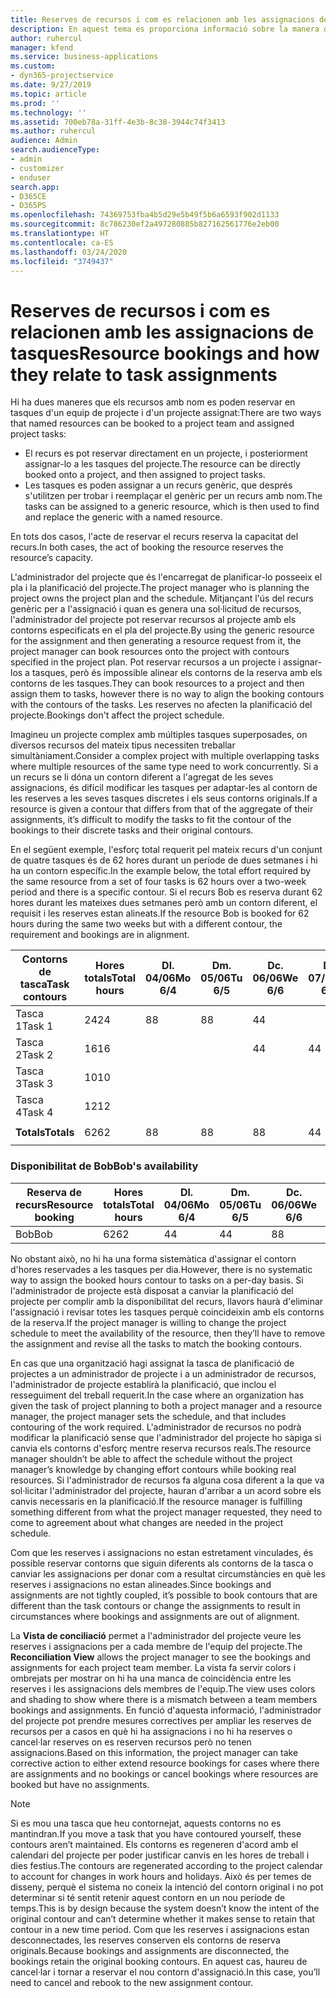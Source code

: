 ```yaml
---
title: Reserves de recursos i com es relacionen amb les assignacions de tasques
description: En aquest tema es proporciona informació sobre la manera d'administrar els recursos amb nom, les reserves de recursos i les assignacions de tasques i la seva relació entre ells.
author: ruhercul
manager: kfend
ms.service: business-applications
ms.custom:
- dyn365-projectservice
ms.date: 9/27/2019
ms.topic: article
ms.prod: ''
ms.technology: ''
ms.assetid: 700eb78a-31ff-4e3b-8c38-3944c74f3413
ms.author: ruhercul
audience: Admin
search.audienceType:
- admin
- customizer
- enduser
search.app:
- D365CE
- D365PS
ms.openlocfilehash: 74369753fba4b5d29e5b49f5b6a6593f902d1133
ms.sourcegitcommit: 8c786230ef2a497280885b827162561776e2eb00
ms.translationtype: HT
ms.contentlocale: ca-ES
ms.lasthandoff: 03/24/2020
ms.locfileid: "3749437"
---
```

# <a name="resource-bookings-and-how-they-relate-to-task-assignments"></a><span data-ttu-id="576f6-103">Reserves de recursos i com es relacionen amb les assignacions de tasques</span><span class="sxs-lookup"><span data-stu-id="576f6-103">Resource bookings and how they relate to task assignments</span></span>


<span data-ttu-id="576f6-104">Hi ha dues maneres que els recursos amb nom es poden reservar en tasques d'un equip de projecte i d'un projecte assignat:</span><span class="sxs-lookup"><span data-stu-id="576f6-104">There are two ways that named resources can be booked to a project team and assigned project tasks:</span></span>

- <span data-ttu-id="576f6-105">El recurs es pot reservar directament en un projecte, i posteriorment assignar-lo a les tasques del projecte.</span><span class="sxs-lookup"><span data-stu-id="576f6-105">The resource can be directly booked onto a project, and then assigned to project tasks.</span></span>
- <span data-ttu-id="576f6-106">Les tasques es poden assignar a un recurs genèric, que després s'utilitzen per trobar i reemplaçar el genèric per un recurs amb nom.</span><span class="sxs-lookup"><span data-stu-id="576f6-106">The tasks can be assigned to a generic resource, which is then used to find and replace the generic with a named resource.</span></span> 

<span data-ttu-id="576f6-107">En tots dos casos, l'acte de reservar el recurs reserva la capacitat del recurs.</span><span class="sxs-lookup"><span data-stu-id="576f6-107">In both cases, the act of booking the resource reserves the resource’s capacity.</span></span>

<span data-ttu-id="576f6-108">L'administrador del projecte que és l'encarregat de planificar-lo posseeix el pla i la planificació del projecte.</span><span class="sxs-lookup"><span data-stu-id="576f6-108">The project manager who is planning the project owns the project plan and the schedule.</span></span> <span data-ttu-id="576f6-109">Mitjançant l'ús del recurs genèric per a l'assignació i quan es genera una sol·licitud de recursos, l'administrador del projecte pot reservar recursos al projecte amb els contorns especificats en el pla del projecte.</span><span class="sxs-lookup"><span data-stu-id="576f6-109">By using the generic resource for the assignment and then generating a resource request from it, the project manager can book resources onto the project with contours specified in the project plan.</span></span> <span data-ttu-id="576f6-110">Pot reservar recursos a un projecte i assignar-los a tasques, però és impossible alinear els contorns de la reserva amb els contorns de les tasques.</span><span class="sxs-lookup"><span data-stu-id="576f6-110">They can book resources to a project and then assign them to tasks, however there is no way to align the booking contours with the contours of the tasks.</span></span> <span data-ttu-id="576f6-111">Les reserves no afecten la planificació del projecte.</span><span class="sxs-lookup"><span data-stu-id="576f6-111">Bookings don't affect the project schedule.</span></span>

<span data-ttu-id="576f6-112">Imagineu un projecte complex amb múltiples tasques superposades, on diversos recursos del mateix tipus necessiten treballar simultàniament.</span><span class="sxs-lookup"><span data-stu-id="576f6-112">Consider a complex project with multiple overlapping tasks where multiple resources of the same type need to work concurrently.</span></span> <span data-ttu-id="576f6-113">Si a un recurs se li dóna un contorn diferent a l'agregat de les seves assignacions, és difícil modificar les tasques per adaptar-les al contorn de les reserves a les seves tasques discretes i els seus contorns originals.</span><span class="sxs-lookup"><span data-stu-id="576f6-113">If a resource is given a contour that differs from that of the aggregate of their assignments, it’s difficult to modify the tasks to fit the contour of the bookings to their discrete tasks and their original contours.</span></span>

<span data-ttu-id="576f6-114">En el següent exemple, l'esforç total requerit pel mateix recurs d'un conjunt de quatre tasques és de 62 hores durant un període de dues setmanes i hi ha un contorn específic.</span><span class="sxs-lookup"><span data-stu-id="576f6-114">In the example below, the total effort required by the same resource from a set of four tasks is 62 hours over a two-week period and there is a specific contour.</span></span> <span data-ttu-id="576f6-115">Si el recurs Bob es reserva durant 62 hores durant les mateixes dues setmanes però amb un contorn diferent, el requisit i les reserves estan alineats.</span><span class="sxs-lookup"><span data-stu-id="576f6-115">If the resource Bob is booked for 62 hours during the same two weeks but with a different contour, the requirement and bookings are in alignment.</span></span>

| <span data-ttu-id="576f6-116">**Contorns de tasca**</span><span class="sxs-lookup"><span data-stu-id="576f6-116">**Task contours**</span></span>    | <span data-ttu-id="576f6-117">**Hores totals**</span><span class="sxs-lookup"><span data-stu-id="576f6-117">**Total hours**</span></span> | <span data-ttu-id="576f6-118">Dl. 04/06</span><span class="sxs-lookup"><span data-stu-id="576f6-118">Mo 6/4</span></span> | <span data-ttu-id="576f6-119">Dm. 05/06</span><span class="sxs-lookup"><span data-stu-id="576f6-119">Tu 6/5</span></span> | <span data-ttu-id="576f6-120">Dc. 06/06</span><span class="sxs-lookup"><span data-stu-id="576f6-120">We 6/6</span></span> | <span data-ttu-id="576f6-121">Dj. 07/06</span><span class="sxs-lookup"><span data-stu-id="576f6-121">Th 6/7</span></span> | <span data-ttu-id="576f6-122">Dv. 08/06</span><span class="sxs-lookup"><span data-stu-id="576f6-122">Fr 6/8</span></span> | <span data-ttu-id="576f6-123">Ds. 09/06</span><span class="sxs-lookup"><span data-stu-id="576f6-123">Sa 6/9</span></span> | <span data-ttu-id="576f6-124">Dg. 10/06</span><span class="sxs-lookup"><span data-stu-id="576f6-124">Su 6/10</span></span> | <span data-ttu-id="576f6-125">Dl. 11/06</span><span class="sxs-lookup"><span data-stu-id="576f6-125">Mo 6/11</span></span> | <span data-ttu-id="576f6-126">Dm. 12/06</span><span class="sxs-lookup"><span data-stu-id="576f6-126">Tu 6/12</span></span> | <span data-ttu-id="576f6-127">Dc. 13/06</span><span class="sxs-lookup"><span data-stu-id="576f6-127">We 6/13</span></span> | <span data-ttu-id="576f6-128">Dj. 14/06</span><span class="sxs-lookup"><span data-stu-id="576f6-128">Th 6/14</span></span> | <span data-ttu-id="576f6-129">Dv. 15/06</span><span class="sxs-lookup"><span data-stu-id="576f6-129">Fr 6/15</span></span> |
|----------------------|-----------------|--------|--------|--------|--------|--------|--------|---------|---------|---------|---------|---------|---------|
| <span data-ttu-id="576f6-130">Tasca 1</span><span class="sxs-lookup"><span data-stu-id="576f6-130">Task 1</span></span>               | <span data-ttu-id="576f6-131">24</span><span class="sxs-lookup"><span data-stu-id="576f6-131">24</span></span>              | <span data-ttu-id="576f6-132">8</span><span class="sxs-lookup"><span data-stu-id="576f6-132">8</span></span>      | <span data-ttu-id="576f6-133">8</span><span class="sxs-lookup"><span data-stu-id="576f6-133">8</span></span>      | <span data-ttu-id="576f6-134">4</span><span class="sxs-lookup"><span data-stu-id="576f6-134">4</span></span>      |        |        |        |         |         |         | <span data-ttu-id="576f6-135">4</span><span class="sxs-lookup"><span data-stu-id="576f6-135">4</span></span>       |         |         |
| <span data-ttu-id="576f6-136">Tasca 2</span><span class="sxs-lookup"><span data-stu-id="576f6-136">Task 2</span></span>               | <span data-ttu-id="576f6-137">16</span><span class="sxs-lookup"><span data-stu-id="576f6-137">16</span></span>              |        |        | <span data-ttu-id="576f6-138">4</span><span class="sxs-lookup"><span data-stu-id="576f6-138">4</span></span>      | <span data-ttu-id="576f6-139">4</span><span class="sxs-lookup"><span data-stu-id="576f6-139">4</span></span>      |        |        |         | <span data-ttu-id="576f6-140">8</span><span class="sxs-lookup"><span data-stu-id="576f6-140">8</span></span>       |         |         |         |         |
| <span data-ttu-id="576f6-141">Tasca 3</span><span class="sxs-lookup"><span data-stu-id="576f6-141">Task 3</span></span>               | <span data-ttu-id="576f6-142">10</span><span class="sxs-lookup"><span data-stu-id="576f6-142">10</span></span>              |        |        |        |        | <span data-ttu-id="576f6-143">4</span><span class="sxs-lookup"><span data-stu-id="576f6-143">4</span></span>      |        |         |         | <span data-ttu-id="576f6-144">4</span><span class="sxs-lookup"><span data-stu-id="576f6-144">4</span></span>       |         | <span data-ttu-id="576f6-145">2</span><span class="sxs-lookup"><span data-stu-id="576f6-145">2</span></span>       |         |
| <span data-ttu-id="576f6-146">Tasca 4</span><span class="sxs-lookup"><span data-stu-id="576f6-146">Task 4</span></span>               | <span data-ttu-id="576f6-147">12</span><span class="sxs-lookup"><span data-stu-id="576f6-147">12</span></span>              |        |        |        |        |        |        |         |         |         | <span data-ttu-id="576f6-148">4</span><span class="sxs-lookup"><span data-stu-id="576f6-148">4</span></span>       |         | <span data-ttu-id="576f6-149">8</span><span class="sxs-lookup"><span data-stu-id="576f6-149">8</span></span>       |
|                      |                 |        |        |        |        |        |        |         |         |         |         |         |         |
| <span data-ttu-id="576f6-150">**Totals**</span><span class="sxs-lookup"><span data-stu-id="576f6-150">**Totals**</span></span>           | <span data-ttu-id="576f6-151">62</span><span class="sxs-lookup"><span data-stu-id="576f6-151">62</span></span>              | <span data-ttu-id="576f6-152">8</span><span class="sxs-lookup"><span data-stu-id="576f6-152">8</span></span>      | <span data-ttu-id="576f6-153">8</span><span class="sxs-lookup"><span data-stu-id="576f6-153">8</span></span>      | <span data-ttu-id="576f6-154">8</span><span class="sxs-lookup"><span data-stu-id="576f6-154">8</span></span>      | <span data-ttu-id="576f6-155">4</span><span class="sxs-lookup"><span data-stu-id="576f6-155">4</span></span>      | <span data-ttu-id="576f6-156">4</span><span class="sxs-lookup"><span data-stu-id="576f6-156">4</span></span>      |        |         | <span data-ttu-id="576f6-157">8</span><span class="sxs-lookup"><span data-stu-id="576f6-157">8</span></span>       | <span data-ttu-id="576f6-158">4</span><span class="sxs-lookup"><span data-stu-id="576f6-158">4</span></span>       | <span data-ttu-id="576f6-159">8</span><span class="sxs-lookup"><span data-stu-id="576f6-159">8</span></span>       | <span data-ttu-id="576f6-160">2</span><span class="sxs-lookup"><span data-stu-id="576f6-160">2</span></span>       | <span data-ttu-id="576f6-161">8</span><span class="sxs-lookup"><span data-stu-id="576f6-161">8</span></span>       |
|                      |                 |        |        |        |        |        |        |         |         |         |         |

### <a name="bobs-availability"></a><span data-ttu-id="576f6-162">Disponibilitat de Bob</span><span class="sxs-lookup"><span data-stu-id="576f6-162">Bob's availability</span></span>
| <span data-ttu-id="576f6-163">**Reserva de recurs**</span><span class="sxs-lookup"><span data-stu-id="576f6-163">**Resource   booking**</span></span> | <span data-ttu-id="576f6-164">**Hores totals**</span><span class="sxs-lookup"><span data-stu-id="576f6-164">**Total hours**</span></span> | <span data-ttu-id="576f6-165">Dl. 04/06</span><span class="sxs-lookup"><span data-stu-id="576f6-165">Mo 6/4</span></span> | <span data-ttu-id="576f6-166">Dm. 05/06</span><span class="sxs-lookup"><span data-stu-id="576f6-166">Tu 6/5</span></span> | <span data-ttu-id="576f6-167">Dc. 06/06</span><span class="sxs-lookup"><span data-stu-id="576f6-167">We 6/6</span></span> | <span data-ttu-id="576f6-168">Dj. 07/06</span><span class="sxs-lookup"><span data-stu-id="576f6-168">Th 6/7</span></span> | <span data-ttu-id="576f6-169">Dv. 08/06</span><span class="sxs-lookup"><span data-stu-id="576f6-169">Fr 6/8</span></span> | <span data-ttu-id="576f6-170">Ds. 09/06</span><span class="sxs-lookup"><span data-stu-id="576f6-170">Sa 6/9</span></span> | <span data-ttu-id="576f6-171">Dg. 10/06</span><span class="sxs-lookup"><span data-stu-id="576f6-171">Su 6/10</span></span> | <span data-ttu-id="576f6-172">Dl. 11/06</span><span class="sxs-lookup"><span data-stu-id="576f6-172">Mo 6/11</span></span> | <span data-ttu-id="576f6-173">Dm. 12/06</span><span class="sxs-lookup"><span data-stu-id="576f6-173">Tu 6/12</span></span> | <span data-ttu-id="576f6-174">Dc. 13/06</span><span class="sxs-lookup"><span data-stu-id="576f6-174">We 6/13</span></span> | <span data-ttu-id="576f6-175">Dj. 14/06</span><span class="sxs-lookup"><span data-stu-id="576f6-175">Th 6/14</span></span> | <span data-ttu-id="576f6-176">Dv. 15/06</span><span class="sxs-lookup"><span data-stu-id="576f6-176">Fr 6/15</span></span> |
|------------------------|-----------------|--------|--------|--------|--------|--------|--------|---------|---------|---------|---------|---------|---------|
| <span data-ttu-id="576f6-177">Bob</span><span class="sxs-lookup"><span data-stu-id="576f6-177">Bob</span></span>                    | <span data-ttu-id="576f6-178">62</span><span class="sxs-lookup"><span data-stu-id="576f6-178">62</span></span>              | <span data-ttu-id="576f6-179">4</span><span class="sxs-lookup"><span data-stu-id="576f6-179">4</span></span>      | <span data-ttu-id="576f6-180">4</span><span class="sxs-lookup"><span data-stu-id="576f6-180">4</span></span>      | <span data-ttu-id="576f6-181">8</span><span class="sxs-lookup"><span data-stu-id="576f6-181">8</span></span>      | <span data-ttu-id="576f6-182">8</span><span class="sxs-lookup"><span data-stu-id="576f6-182">8</span></span>      | <span data-ttu-id="576f6-183">8</span><span class="sxs-lookup"><span data-stu-id="576f6-183">8</span></span>      |        |         | <span data-ttu-id="576f6-184">4</span><span class="sxs-lookup"><span data-stu-id="576f6-184">4</span></span>       | <span data-ttu-id="576f6-185">4</span><span class="sxs-lookup"><span data-stu-id="576f6-185">4</span></span>       | <span data-ttu-id="576f6-186">8</span><span class="sxs-lookup"><span data-stu-id="576f6-186">8</span></span>       | <span data-ttu-id="576f6-187">8</span><span class="sxs-lookup"><span data-stu-id="576f6-187">8</span></span>       | <span data-ttu-id="576f6-188">6</span><span class="sxs-lookup"><span data-stu-id="576f6-188">6</span></span>       |

<span data-ttu-id="576f6-189">No obstant això, no hi ha una forma sistemàtica d'assignar el contorn d'hores reservades a les tasques per dia.</span><span class="sxs-lookup"><span data-stu-id="576f6-189">However, there is no systematic way to assign the booked hours contour to tasks on a per-day basis.</span></span> <span data-ttu-id="576f6-190">Si l'administrador de projecte està disposat a canviar la planificació del projecte per complir amb la disponibilitat del recurs, llavors haurà d'eliminar l'assignació i revisar totes les tasques perquè coincideixin amb els contorns de la reserva.</span><span class="sxs-lookup"><span data-stu-id="576f6-190">If the project manager is willing to change the project schedule to meet the availability of the resource, then they’ll have to remove the assignment and revise all the tasks to match the booking contours.</span></span>

<span data-ttu-id="576f6-191">En cas que una organització hagi assignat la tasca de planificació de projectes a un administrador de projecte i a un administrador de recursos, l'administrador de projecte establirà la planificació, que inclou el resseguiment del treball requerit.</span><span class="sxs-lookup"><span data-stu-id="576f6-191">In the case where an organization has given the task of project planning to both a project manager and a resource manager, the project manager sets the schedule, and that includes contouring of the work required.</span></span> <span data-ttu-id="576f6-192">L'administrador de recursos no podrà modificar la planificació sense que l'administrador del projecte ho sàpiga si canvia els contorns d'esforç mentre reserva recursos reals.</span><span class="sxs-lookup"><span data-stu-id="576f6-192">The resource manager shouldn’t be able to affect the schedule without the project manager’s knowledge by changing effort contours while booking real resources.</span></span> <span data-ttu-id="576f6-193">Si l'administrador de recursos fa alguna cosa diferent a la que va sol·licitar l'administrador del projecte, hauran d'arribar a un acord sobre els canvis necessaris en la planificació.</span><span class="sxs-lookup"><span data-stu-id="576f6-193">If the resource manager is fulfilling something different from what the project manager requested, they need to come to agreement about what changes are needed in the project schedule.</span></span>

<span data-ttu-id="576f6-194">Com que les reserves i assignacions no estan estretament vinculades, és possible reservar contorns que siguin diferents als contorns de la tasca o canviar les assignacions per donar com a resultat circumstàncies en què les reserves i assignacions no estan alineades.</span><span class="sxs-lookup"><span data-stu-id="576f6-194">Since bookings and assignments are not tightly coupled, it’s possible to book contours that are different than the task contours or change the assignments to result in circumstances where bookings and assignments are out of alignment.</span></span>

<span data-ttu-id="576f6-195">La **Vista de conciliació** permet a l'administrador del projecte veure les reserves i assignacions per a cada membre de l'equip del projecte.</span><span class="sxs-lookup"><span data-stu-id="576f6-195">The **Reconciliation View** allows the project manager to see the bookings and assignments for each project team member.</span></span> <span data-ttu-id="576f6-196">La vista fa servir colors i ombrejats per mostrar on hi ha una manca de coincidència entre les reserves i les assignacions dels membres de l'equip.</span><span class="sxs-lookup"><span data-stu-id="576f6-196">The view uses colors and shading to show where there is a mismatch between a team members bookings and assignments.</span></span> <span data-ttu-id="576f6-197">En funció d'aquesta informació, l'administrador del projecte pot prendre mesures correctives per ampliar les reserves de recursos per a casos en què hi ha assignacions i no hi ha reserves o cancel·lar reserves on es reserven recursos però no tenen assignacions.</span><span class="sxs-lookup"><span data-stu-id="576f6-197">Based on this information, the project manager can take corrective action to either extend resource bookings for cases where there are assignments and no bookings or cancel bookings where resources are booked but have no assignments.</span></span>

> [!NOTE]
> <span data-ttu-id="576f6-198">Si es mou una tasca que heu contornejat, aquests contorns no es mantindran.</span><span class="sxs-lookup"><span data-stu-id="576f6-198">If you move a task that you have contoured yourself, these contours aren’t maintained.</span></span> <span data-ttu-id="576f6-199">Els contorns es regeneren d'acord amb el calendari del projecte per poder justificar canvis en les hores de treball i dies festius.</span><span class="sxs-lookup"><span data-stu-id="576f6-199">The contours are regenerated according to the project calendar to account for changes in work hours and holidays.</span></span> <span data-ttu-id="576f6-200">Això és per temes de disseny, perquè el sistema no coneix la intenció del contorn original i no pot determinar si té sentit retenir aquest contorn en un nou període de temps.</span><span class="sxs-lookup"><span data-stu-id="576f6-200">This is by design because the system doesn’t know the intent of the original contour and can’t determine whether it makes sense to retain that contour in a new time period.</span></span> <span data-ttu-id="576f6-201">Com que les reserves i assignacions estan desconnectades, les reserves conserven els contorns de reserva originals.</span><span class="sxs-lookup"><span data-stu-id="576f6-201">Because bookings and assignments are disconnected, the bookings retain the original booking contours.</span></span> <span data-ttu-id="576f6-202">En aquest cas, haureu de cancel·lar i tornar a reservar el nou contorn d'assignació.</span><span class="sxs-lookup"><span data-stu-id="576f6-202">In this case, you’ll need to cancel and rebook to the new assignment contour.</span></span>

